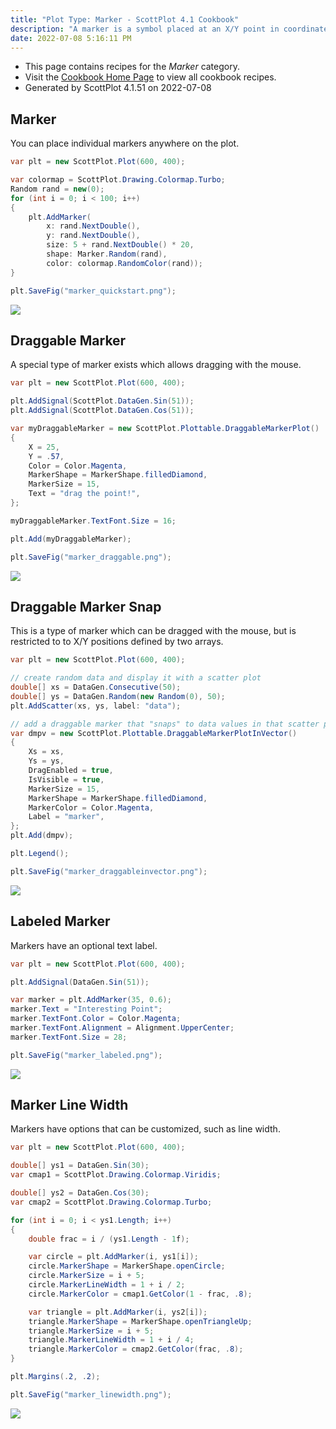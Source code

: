 ```yaml
---
title: "Plot Type: Marker - ScottPlot 4.1 Cookbook"
description: "A marker is a symbol placed at an X/Y point in coordinate space."
date: 2022-07-08 5:16:11 PM
---
```


* This page contains recipes for the _Marker_ category.
* Visit the [Cookbook Home Page](../../) to view all cookbook recipes.
* Generated by ScottPlot 4.1.51 on 2022-07-08
## Marker

You can place individual markers anywhere on the plot. 

```cs
var plt = new ScottPlot.Plot(600, 400);

var colormap = ScottPlot.Drawing.Colormap.Turbo;
Random rand = new(0);
for (int i = 0; i < 100; i++)
{
    plt.AddMarker(
        x: rand.NextDouble(),
        y: rand.NextDouble(),
        size: 5 + rand.NextDouble() * 20,
        shape: Marker.Random(rand),
        color: colormap.RandomColor(rand));
}

plt.SaveFig("marker_quickstart.png");
```

<img src='../../images/marker_quickstart.png' class='d-block mx-auto my-5' />


## Draggable Marker

A special type of marker exists which allows dragging with the mouse.

```cs
var plt = new ScottPlot.Plot(600, 400);

plt.AddSignal(ScottPlot.DataGen.Sin(51));
plt.AddSignal(ScottPlot.DataGen.Cos(51));

var myDraggableMarker = new ScottPlot.Plottable.DraggableMarkerPlot()
{
    X = 25,
    Y = .57,
    Color = Color.Magenta,
    MarkerShape = MarkerShape.filledDiamond,
    MarkerSize = 15,
    Text = "drag the point!",
};

myDraggableMarker.TextFont.Size = 16;

plt.Add(myDraggableMarker);

plt.SaveFig("marker_draggable.png");
```

<img src='../../images/marker_draggable.png' class='d-block mx-auto my-5' />


## Draggable Marker Snap

This is a type of marker which can be dragged with the mouse, but is restricted to to X/Y positions defined by two arrays.

```cs
var plt = new ScottPlot.Plot(600, 400);

// create random data and display it with a scatter plot
double[] xs = DataGen.Consecutive(50);
double[] ys = DataGen.Random(new Random(0), 50);
plt.AddScatter(xs, ys, label: "data");

// add a draggable marker that "snaps" to data values in that scatter plot
var dmpv = new ScottPlot.Plottable.DraggableMarkerPlotInVector()
{
    Xs = xs,
    Ys = ys,
    DragEnabled = true,
    IsVisible = true,
    MarkerSize = 15,
    MarkerShape = MarkerShape.filledDiamond,
    MarkerColor = Color.Magenta,
    Label = "marker",
};
plt.Add(dmpv);

plt.Legend();

plt.SaveFig("marker_draggableinvector.png");
```

<img src='../../images/marker_draggableinvector.png' class='d-block mx-auto my-5' />


## Labeled Marker

Markers have an optional text label.

```cs
var plt = new ScottPlot.Plot(600, 400);

plt.AddSignal(DataGen.Sin(51));

var marker = plt.AddMarker(35, 0.6);
marker.Text = "Interesting Point";
marker.TextFont.Color = Color.Magenta;
marker.TextFont.Alignment = Alignment.UpperCenter;
marker.TextFont.Size = 28;

plt.SaveFig("marker_labeled.png");
```

<img src='../../images/marker_labeled.png' class='d-block mx-auto my-5' />


## Marker Line Width

Markers have options that can be customized, such as line width.

```cs
var plt = new ScottPlot.Plot(600, 400);

double[] ys1 = DataGen.Sin(30);
var cmap1 = ScottPlot.Drawing.Colormap.Viridis;

double[] ys2 = DataGen.Cos(30);
var cmap2 = ScottPlot.Drawing.Colormap.Turbo;

for (int i = 0; i < ys1.Length; i++)
{
    double frac = i / (ys1.Length - 1f);

    var circle = plt.AddMarker(i, ys1[i]);
    circle.MarkerShape = MarkerShape.openCircle;
    circle.MarkerSize = i + 5;
    circle.MarkerLineWidth = 1 + i / 2;
    circle.MarkerColor = cmap1.GetColor(1 - frac, .8);

    var triangle = plt.AddMarker(i, ys2[i]);
    triangle.MarkerShape = MarkerShape.openTriangleUp;
    triangle.MarkerSize = i + 5;
    triangle.MarkerLineWidth = 1 + i / 4;
    triangle.MarkerColor = cmap2.GetColor(frac, .8);
}

plt.Margins(.2, .2);

plt.SaveFig("marker_linewidth.png");
```

<img src='../../images/marker_linewidth.png' class='d-block mx-auto my-5' />



